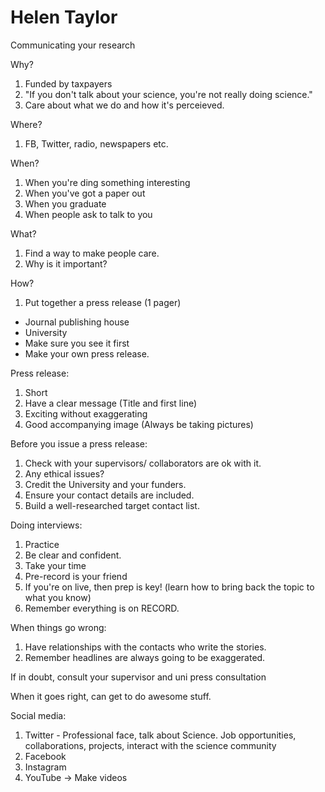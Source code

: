 # Helen Taylor

Communicating your research

Why?

1. Funded by taxpayers
1. "If you don't talk about your science, you're not really doing science."
1. Care about what we do and how it's perceieved.

Where?

1. FB, Twitter, radio, newspapers etc.

When?

1. When you're ding something interesting
1. When you've got a paper out
1. When you graduate
1. When people ask to talk to you

What?

1. Find a way to make people care.
1. Why is it important?

How?

1. Put together a press release (1 pager)
  * Journal publishing house
  * University
  * Make sure you see it first
  * Make your own press release.
  
Press release:
1. Short
1. Have a clear message (Title and first line)
1. Exciting without exaggerating
1. Good accompanying image (Always be taking pictures)

Before you issue a press release:
1. Check with your supervisors/ collaborators are ok with it.
1. Any ethical issues? 
1. Credit the University and your funders.
1. Ensure your contact details are included.
1. Build a well-researched target contact list.

Doing interviews:
1. Practice
1. Be clear and confident.
1. Take your time
1. Pre-record is your friend
1. If you're on live, then prep is key! (learn how to bring back the topic to what you know)
1. Remember everything is on RECORD.

When things go wrong:
1. Have relationships with the contacts who write the stories.
1. Remember headlines are always going to be exaggerated.

If in doubt, consult your supervisor and uni press consultation

When it goes right, can get to do awesome stuff.

Social media:
1. Twitter - Professional face, talk about Science. Job opportunities, collaborations, projects, interact with the science community
1. Facebook
1. Instagram
1. YouTube -> Make videos

